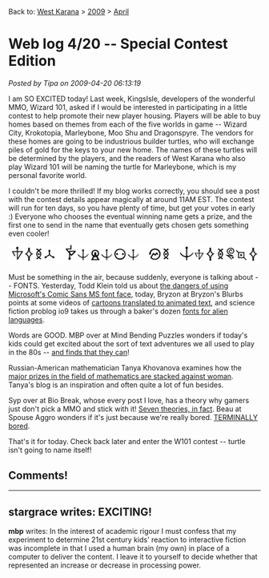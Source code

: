 Back to: [West Karana](/posts/westkarana.md) > [2009](/posts/2009/westkarana.md) > [April](./westkarana.md)
# Web log 4/20 -- Special Contest Edition

*Posted by Tipa on 2009-04-20 06:13:19*

I am SO EXCITED today! Last week, KingsIsle, developers of the wonderful MMO, Wizard 101, asked if I would be interested in participating in a little contest to help promote their new player housing. Players will be able to buy homes based on themes from each of the five worlds in game -- Wizard City, Krokotopia, Marleybone, Moo Shu and Dragonspyre. The vendors for these homes are going to be industrious builder turtles, who will exchange piles of gold for the keys to your new home. The names of these turtles will be determined by the players, and the readers of West Karana who also play Wizard 101 will be naming the turtle for Marleybone, which is my personal favorite world.

I couldn't be more thrilled! If my blog works correctly, you should see a post with the contest details appear magically at around 11AM EST. The contest will run for ten days, so you have plenty of time, but get your votes in early :) Everyone who chooses the eventual winning name gets a prize, and the first one to send in the name that eventually gets chosen gets something even cooler!

![whatisawesome](../../../uploads/2009/04/whatisawesome.jpg "whatisawesome")

Must be something in the air, because suddenly, everyone is talking about -- FONTS. Yesterday, Todd Klein told us about [the dangers of using Microsoft's Comic Sans MS font face](../../../index.php/2009/04/19/web-log-419/), today, Bryzon at Bryzon's Blurbs points at some videos of [cartoons translated to animated text](http://bryzon.blogspot.com/2009/04/typography-makes-everything-better.html), and science fiction problog io9 takes us through a baker's dozen [fonts for alien languages](http://io9.com/5218119/13-alien-languages-you-can-actually-read).

Words are GOOD. MBP over at Mind Bending Puzzles wonders if today's kids could get excited about the sort of text adventures we all used to play in the 80s -- [and finds that they can](http://mindbendingpuzzles.blogspot.com/2009/04/what-sort-of-text-adventure-could-you.html)!

Russian-American mathematician Tanya Khovanova examines how the [major prizes in the field of mathematics are stacked against woman](http://blog.tanyakhovanova.com/?p=125). Tanya's blog is an inspiration and often quite a lot of fun besides.

Syp over at Bio Break, whose every post I love, has a theory why gamers just don't pick a MMO and stick with it! [Seven theories, in fact](http://biobreak.wordpress.com/2009/04/19/the-mating-habits-of-bloggers/). Beau at Spouse Aggro wonders if it's just because we're really bored. [TERMINALLY bored](http://epicdolls.com/beauturkey/?p=1339).

That's it for today. Check back later and enter the W101 contest -- turtle isn't going to name itself!


## Comments!
---
**stargrace** writes: EXCITING!
---
**mbp** writes: In the interest of academic rigour I must confess that my experiment to determine 21st century kids' reaction to interactive fiction was incomplete in that I used a human brain (my own) in place of a computer to deliver the content. I leave it to yourself to decide whether that represented an increase or decrease in processing power.
